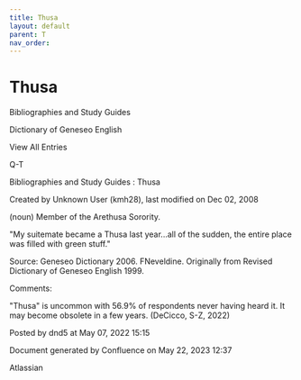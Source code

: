 ```yaml
---
title: Thusa
layout: default
parent: T
nav_order:
---
```


# Thusa

Bibliographies and Study Guides

Dictionary of Geneseo English

View All Entries

Q-T

Bibliographies and Study Guides : Thusa

Created by  Unknown User (kmh28), last modified on Dec 02, 2008

(noun) Member of the Arethusa Sorority.

&quot;My suitemate became a Thusa last year...all of the sudden, the entire place was filled with green stuff.&quot;

Source: Geneseo Dictionary 2006. FNeveldine. Originally from Revised Dictionary of Geneseo English 1999. 

Comments:

&quot;Thusa&quot; is uncommon with 56.9% of respondents never having heard it. It may become obsolete in a few years. (DeCicco, S-Z, 2022)

Posted by dnd5 at May 07, 2022 15:15

Document generated by Confluence on May 22, 2023 12:37

Atlassian

